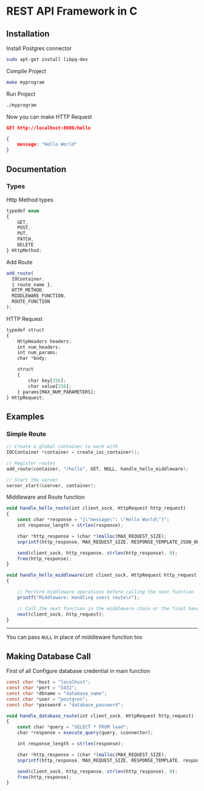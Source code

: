 # REST API Framework in C

## Installation

Install Postgres connector

```bash
sudo apt-get install libpq-dev
```

Compile Project

```bash
make myprogram
```

Run Project

```bash
./myprogram
```

Now you can make HTTP Request

```json
GET http://localhost:8080/hello

{
    message: "Hello World"
}
```

## Documentation

### Types

Http Method types

```typescript
typedef enum
{
    GET,
    POST,
    PUT,
    PATCH,
    DELETE
} HttpMethod;
```

Add Route

```typescript
add_route(
  IOContainer,
  { route_name },
  HTTP_METHOD,
  MIDDLEWARE_FUNCTION,
  ROUTE_FUNCTION
);
```

HTTP Request

```typescript
typedef struct
{
    HttpHeaders headers;
    int num_headers;
    int num_params;
    char *body;

    struct
    {
        char key[256];
        char value[256];
    } params[MAX_NUM_PARAMETERS];
} HttpRequest;
```

## Examples

### Simple Route

```c
// Create a global container to work with
IOCContainer *container = create_ioc_container();

// Register routes
add_route(container, "/hello", GET, NULL, handle_hello_middleware);

// Start the server
server_start(&server, container);
```

Middleware and Route function

```typescript
void handle_hello_route(int client_sock, HttpRequest http_request)
{
    const char *response = "{\"message\": \"Hello World\"}";
    int response_length = strlen(response);

    char *http_response = (char *)malloc(MAX_REQUEST_SIZE);
    snprintf(http_response, MAX_REQUEST_SIZE, RESPONSE_TEMPLATE_JSON_OK, response_length, response);

    send(client_sock, http_response, strlen(http_response), 0);
    free(http_response);
}

void handle_hello_middleware(int client_sock, HttpRequest http_request, void (*next)(int client_sock, HttpRequest http_request))
{

    // Perform middleware operations before calling the next function
    printf("Middleware: Handling users route\n");

    // Call the next function in the middleware chain or the final handler
    next(client_sock, http_request);
}
```

---

You can pass `NULL` in place of middleware function too

## Making Database Call

First of all Configure database credential in main function

```c
const char *host = "localhost";
const char *port = "5432";
const char *dbname = "database_name";
const char *user = "postgres";
const char *password = "database_password";
```

```typescript
void handle_database_route(int client_sock, HttpRequest http_request)
{
    const char *query = "SELECT * FROM lead";
    char *response = execute_query(query, &connector);

    int response_length = strlen(response);

    char *http_response = (char *)malloc(MAX_REQUEST_SIZE);
    snprintf(http_response, MAX_REQUEST_SIZE, RESPONSE_TEMPLATE, response_length, response);

    send(client_sock, http_response, strlen(http_response), 0);
    free(http_response);
}

```
